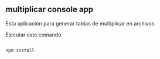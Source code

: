 ## multiplicar console app

Esta aplicación para generar tablas de multiplicar en archivos

Ejecutar este comando

```

npm install 

```